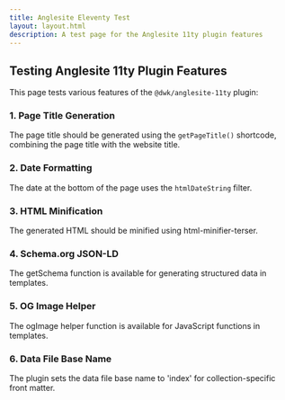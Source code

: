 ```yaml
---
title: Anglesite Eleventy Test
layout: layout.html
description: A test page for the Anglesite 11ty plugin features
---
```


## Testing Anglesite 11ty Plugin Features

This page tests various features of the `@dwk/anglesite-11ty` plugin:

### 1. Page Title Generation

The page title should be generated using the `getPageTitle()` shortcode, combining the page title with the website title.

### 2. Date Formatting

The date at the bottom of the page uses the `htmlDateString` filter.

### 3. HTML Minification

The generated HTML should be minified using html-minifier-terser.

### 4. Schema.org JSON-LD

The getSchema function is available for generating structured data in templates.

<template>
```html
  <slot @text="getSchema()"></slot>
```
</template>

### 5. OG Image Helper

The ogImage helper function is available for JavaScript functions in templates.

### 6. Data File Base Name

The plugin sets the data file base name to 'index' for collection-specific front matter.
